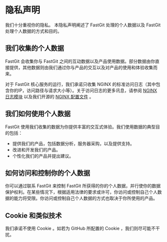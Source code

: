 # 隐私声明

我们十分重视你的隐私。 本隐私声明阐述了 FastGit 处理的个人数据以及 FastGit 处理个人数据的方式和目的。

## 我们收集的个人数据

FastGit 会收集你与 FastGit 之间的互动数据以及产品使用数据。部分数据由你直接提供，其他数据则由我们通过你与产品的交互以及对产品的使用和体验收集而来。

对于 FastGit 核心服务的运行，我们承诺只收集 NGINX 的标准访问日志（其中包含你的IP，访问路径与请求大小等）。关于访问日志的更多讯息，请参阅 [NGINX 日志模块](https://nginx.org/en/docs/http/ngx_http_log_module.html) 以及我们开源的 [NGINX 配置文件](https://github.com/fastgitorg/nginx-conf) 。

## 我们如何使用个人数据

FastGit 使用我们收集的数据为你提供丰富的交互式体验。我们使用数据的典型目的包括：

- 提供我们的产品，包括数据分析，服务器采购，以及提供支持。
- 改进和开发我们的产品。
- 个性化我们的产品并提出建议。

## 如何访问和控制你的个人数据

你可以通过联系 FastGit 来控制 FastGit 所获得的你的个人数据，并行使你的数据保护权利。在某些情况下，根据适用法律的要求或许可，你访问或控制自己个人数据的能力将受限。你访问或控制自己个人数据的方式也取决于你所使用的产品。

## Cookie 和类似技术

我们承诺不使用 Cookie 。如若为 GitHub 所配置的 Cookie ，我们则尽可能不干扰。
